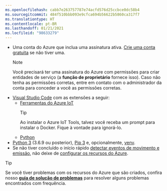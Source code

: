 ```yaml
---
ms.openlocfilehash: cabb7e263757787e74acfd576d25ccbce0dc58b4
ms.sourcegitcommit: 484f510bbb093e9cfca694b56622b5860ca317f7
ms.translationtype: HT
ms.contentlocale: pt-BR
ms.lasthandoff: 01/21/2021
ms.locfileid: "98633279"
---
```

* Uma conta do Azure que inclua uma assinatura ativa. [Crie uma conta gratuita](https://azure.microsoft.com/free/?WT.mc_id=A261C142F) se não tiver uma.
  > [!NOTE]
  > Você precisará ter uma assinatura do Azure com permissões para criar entidades de serviço (a **função de proprietário** fornece isso). Caso não tenha as permissões corretas, entre em contato com o administrador da conta para conceder a você as permissões corretas. 
* [Visual Studio Code](https://code.visualstudio.com/) com as extensões a seguir:
    * [Ferramentas do Azure IoT](https://marketplace.visualstudio.com/items?itemName=vsciot-vscode.azure-iot-tools)
        > [!TIP]
        > Ao instalar o Azure IoT Tools, talvez você receba um prompt para instalar o Docker. Fique à vontade para ignorá-lo.
    * [Python](https://marketplace.visualstudio.com/items?itemName=ms-python.python)
* [Python 3](https://www.python.org/downloads/) (3.6.9 ou posterior), [Pip 3](https://pip.pypa.io/en/stable/installing/) e, opcionalmente, [venv](https://docs.python.org/3/library/venv.html).
* Se não tiver concluído o início rápido [detectar eventos de movimento e emissão](../../../detect-motion-emit-events-quickstart.md), não deixe de [configurar os recursos do Azure](../../../detect-motion-emit-events-quickstart.md#set-up-azure-resources).

> [!TIP]
> Se você tiver problemas com os recursos do Azure que são criados, confira nosso **[guia de solução de problemas](../../../troubleshoot-how-to.md#common-error-resolutions)** para resolver alguns problemas encontrados com frequência.

